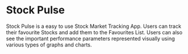 # Stock Pulse
Stock Pulse is a easy to use Stock Market Tracking App. Users can track their favourite Stocks and add them to the Favourites List. Users can also see the important performance parameters represented visually using various types of graphs and charts. 
